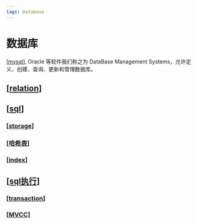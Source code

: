 ```yaml
---
tags: Database
---
```


# 数据库

[[mysql]], Oracle 等软件我们称之为 DataBase Management Systems，允许定义、创建、查询、更新和管理数据库。

## [[relation]]

## [[sql]]

### [[storage]]

### [[哈希表]]

### [[index]]

## [[sql执行]]

### [[transaction]]

### [[MVCC]]

[//begin]: # "Autogenerated link references for markdown compatibility"
[mysql]: sql/mysql.md "mysql"
[relation]: <database systems/relation.md> "关系模型"
[sql]: sql/sql.md "mysql"
[storage]: <database systems/storage.md> "存储设备"
[哈希表]: ../algorithm/data_structure/哈希表.md "哈希表"
[index]: <database systems/index.md> "索引"
[sql执行]: <database systems/sql执行.md> "sql query"
[transaction]: <database systems/transaction.md> "transaction"
[MVCC]: <database systems/MVCC.md> "MVCC"
[//end]: # "Autogenerated link references"
